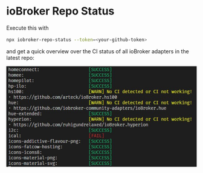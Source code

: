 # ioBroker Repo Status

Execute this with
```bash
npx iobroker-repo-status --token=<your-github-token>
```
and get a quick overview over the CI status of all ioBroker adapters in the latest repo:

<img src="img/cli.jpg" />
